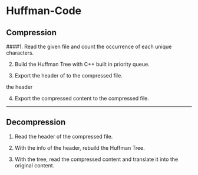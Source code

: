 # Huffman-Code

## Compression
####1. Read the given file and count the occurrence of each unique characters.

2. Build the Huffman Tree with C++ built in priority queue.

3. Export the header of to the compressed file.

  the header

4. Export the compressed content to the compressed file.

---

## Decompression
1. Read the header of the compressed file.

2. With the info of the header, rebuild the Huffman Tree.

3. With the tree, read the compressed content and translate it into the original content.
